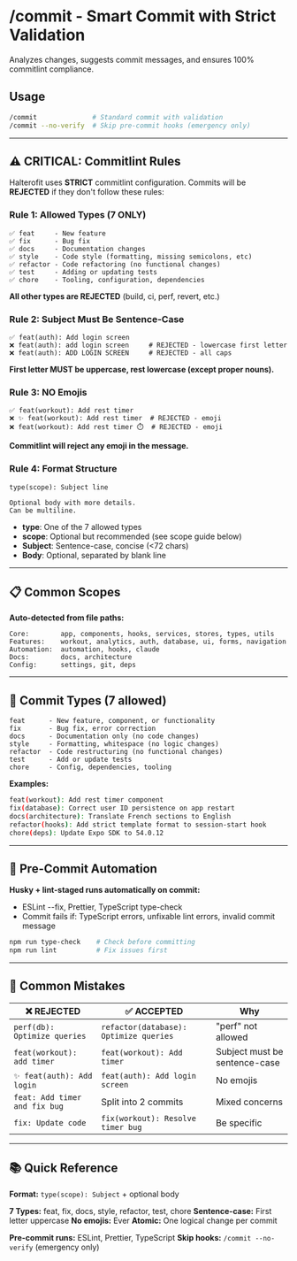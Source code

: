 # /commit - Smart Commit with Strict Validation

Analyzes changes, suggests commit messages, and ensures 100% commitlint compliance.

## Usage

```bash
/commit              # Standard commit with validation
/commit --no-verify  # Skip pre-commit hooks (emergency only)
```

---

## ⚠️ CRITICAL: Commitlint Rules

Halterofit uses **STRICT** commitlint configuration. Commits will be **REJECTED** if they don't follow these rules:

### Rule 1: Allowed Types (7 ONLY)

```
✅ feat     - New feature
✅ fix      - Bug fix
✅ docs     - Documentation changes
✅ style    - Code style (formatting, missing semicolons, etc)
✅ refactor - Code refactoring (no functional changes)
✅ test     - Adding or updating tests
✅ chore    - Tooling, configuration, dependencies
```

**All other types are REJECTED** (build, ci, perf, revert, etc.)

### Rule 2: Subject Must Be Sentence-Case

```
✅ feat(auth): Add login screen
❌ feat(auth): add login screen     # REJECTED - lowercase first letter
❌ feat(auth): ADD LOGIN SCREEN     # REJECTED - all caps
```

**First letter MUST be uppercase, rest lowercase (except proper nouns).**

### Rule 3: NO Emojis

```
✅ feat(workout): Add rest timer
❌ ✨ feat(workout): Add rest timer  # REJECTED - emoji
❌ feat(workout): Add rest timer ⏱️  # REJECTED - emoji
```

**Commitlint will reject any emoji in the message.**

### Rule 4: Format Structure

```
type(scope): Subject line

Optional body with more details.
Can be multiline.
```

- **type**: One of the 7 allowed types
- **scope**: Optional but recommended (see scope guide below)
- **Subject**: Sentence-case, concise (<72 chars)
- **Body**: Optional, separated by blank line

---

## 📋 Common Scopes

**Auto-detected from file paths:**

```
Core:        app, components, hooks, services, stores, types, utils
Features:    workout, analytics, auth, database, ui, forms, navigation
Automation:  automation, hooks, claude
Docs:        docs, architecture
Config:      settings, git, deps
```

---

## 🎯 Commit Types (7 allowed)

```
feat      - New feature, component, or functionality
fix       - Bug fix, error correction
docs      - Documentation only (no code changes)
style     - Formatting, whitespace (no logic changes)
refactor  - Code restructuring (no functional changes)
test      - Add or update tests
chore     - Config, dependencies, tooling
```

**Examples:**
```bash
feat(workout): Add rest timer component
fix(database): Correct user ID persistence on app restart
docs(architecture): Translate French sections to English
refactor(hooks): Add strict template format to session-start hook
chore(deps): Update Expo SDK to 54.0.12
```

---

## 🚀 Pre-Commit Automation

**Husky + lint-staged runs automatically on commit:**
- ESLint --fix, Prettier, TypeScript type-check
- Commit fails if: TypeScript errors, unfixable lint errors, invalid commit message

```bash
npm run type-check    # Check before committing
npm run lint          # Fix issues first
```

---

## 🚨 Common Mistakes

| ❌ REJECTED | ✅ ACCEPTED | Why |
|------------|-------------|-----|
| `perf(db): Optimize queries` | `refactor(database): Optimize queries` | "perf" not allowed |
| `feat(workout): add timer` | `feat(workout): Add timer` | Subject must be sentence-case |
| `✨ feat(auth): Add login` | `feat(auth): Add login screen` | No emojis |
| `feat: Add timer and fix bug` | Split into 2 commits | Mixed concerns |
| `fix: Update code` | `fix(workout): Resolve timer bug` | Be specific |

---

## 📚 Quick Reference

**Format:** `type(scope): Subject` + optional body

**7 Types:** feat, fix, docs, style, refactor, test, chore
**Sentence-case:** First letter uppercase
**No emojis:** Ever
**Atomic:** One logical change per commit

**Pre-commit runs:** ESLint, Prettier, TypeScript
**Skip hooks:** `/commit --no-verify` (emergency only)
